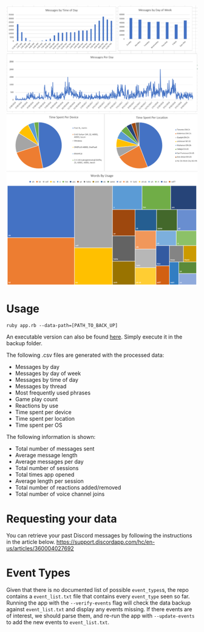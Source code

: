 
![demo](/examples/messages.png)
![demo](/examples/sessions.png)
![demo](/examples/words_by_usage.png)

# Usage
```
ruby app.rb --data-path=[PATH_TO_BACK_UP]
```

An executable version can also be found [here](https://github.com/Brainicism/DiscordDataParser/raw/master/bin/app.exe). Simply execute it in the backup folder.

The following .csv files are generated with the processed data:
- Messages by day
- Messages by day of week
- Messages by time of day
- Messages by thread
- Most frequently used phrases
- Game play count
- Reactions by use
- Time spent per device
- Time spent per location
- Time spent per OS

The following information is shown:
- Total number of messages sent
- Average message length
- Average messages per day
- Total number of sessions
- Total times app opened
- Average length per session
- Total number of reactions added/removed
- Total number of voice channel joins

# Requesting your data
You can retrieve your past Discord messages by following the instructions in the article below.
https://support.discordapp.com/hc/en-us/articles/360004027692


# Event Types
Given that there is no documented list of possible `event_types`s, the repo contains a `event_list.txt` file that contains every `event_type` seen so far. Running the app with the `--verify-events` flag will check the data backup against `event_list.txt` and display any events missing. If there events are of interest, we should parse them, and re-run the app with `--update-events` to add the new events to `event_list.txt`.
